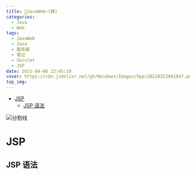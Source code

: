 ```yaml
---
title: 🥼JavaWeb~(肆)
categories:
  - Java
  - Web
tags:
  - JavaWeb
  - Java
  - 服务器
  - 笔记
  - Servlet
  - JSP
date: 2021-04-06 23:45:19
cover: https://cdn.jsdelivr.net/gh/Weidows/Images/hpp/20210322091847.png
top_img:
---
```


<!--
 * @?: *********************************************************************
 * @Author: Weidows
 * @LastEditors: Weidows
 * @LastEditTime: 2021-04-06 23:46:59
 * @FilePath: \Weidowsd:\Game\Github\Blog-private\source\_posts\Java\Web\4.md
 * @Description:
 * @!: *********************************************************************
-->

- [JSP](#jsp)
  - [JSP 语法](#jsp-语法)

![分割线](https://cdn.jsdelivr.net/gh/Weidows/Images/img/divider.png)

# JSP

## JSP 语法
